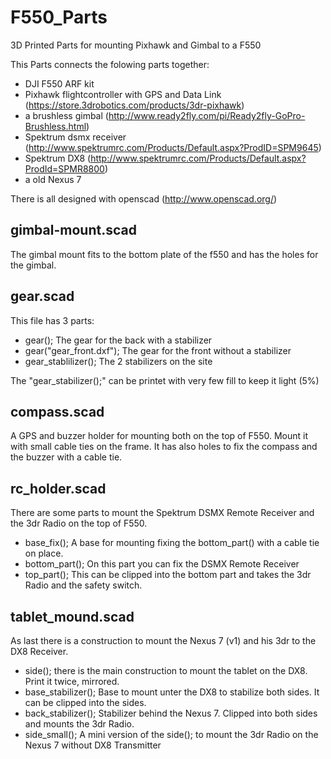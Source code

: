 F550_Parts
==========

3D Printed Parts for mounting Pixhawk and Gimbal to a F550

This Parts connects the folowing parts together:

 * DJI F550 ARF kit
 * Pixhawk flightcontroller with GPS and Data Link (https://store.3drobotics.com/products/3dr-pixhawk)
 * a brushless gimbal (http://www.ready2fly.com/pi/Ready2fly-GoPro-Brushless.html)
 * Spektrum dsmx receiver (http://www.spektrumrc.com/Products/Default.aspx?ProdID=SPM9645)
 * Spektrum DX8 (http://www.spektrumrc.com/Products/Default.aspx?ProdId=SPMR8800)
 * a old Nexus 7
 
There is all designed with openscad (http://www.openscad.org/)

gimbal-mount.scad
-----------------

The gimbal mount fits to the bottom plate of the f550 and has the holes for the gimbal.

gear.scad
---------

This file has 3 parts:
 
 * gear(); The gear for the back with a stabilizer
 * gear("gear_front.dxf"); The gear for the front without a stabilizer
 * gear_stablilizer(); The 2 stabilizers on the site
 
The "gear_stabilizer();" can be printet with very few fill to keep it light (5%)
 
compass.scad
------------

A GPS and buzzer holder for mounting both on the top of F550.
Mount it with small cable ties on the frame. It has also holes to fix the compass and the buzzer with a cable tie.

rc_holder.scad
--------------

There are some parts to mount the Spektrum DSMX Remote Receiver and the 3dr Radio on the top of F550.
 
 * base_fix(); A base for mounting fixing the bottom_part() with a cable tie on place.
 * bottom_part(); On this part you can fix the DSMX Remote Receiver
 * top_part(); This can be clipped into the bottom part and takes the 3dr Radio and the safety switch.
 
tablet_mound.scad
-----------------

As last there is a construction to mount the Nexus 7 (v1) and his 3dr to the DX8 Receiver.

 * side(); there is the main construction to mount the tablet on the DX8. Print it twice, mirrored.
 * base_stabilizer(); Base to mount unter the DX8 to stabilize both sides. It can be clipped into the sides.
 * back_stabilizer(); Stabilizer behind the Nexus 7. Clipped into both sides and mounts the 3dr Radio.
 * side_small(); A mini version of the side(); to mount the 3dr Radio on the Nexus 7 without DX8 Transmitter

